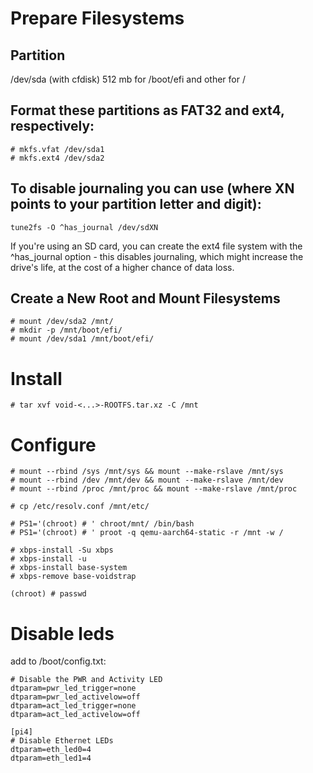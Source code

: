 # Prepare Filesystems
## Partition
/dev/sda (with cfdisk)
512 mb for /boot/efi
and other for /
## Format these partitions as FAT32 and ext4, respectively:
```
# mkfs.vfat /dev/sda1
# mkfs.ext4 /dev/sda2
```
## To disable journaling you can use (where XN points to your partition letter and digit):
```
tune2fs -O ^has_journal /dev/sdXN
```
If you're using an SD card, you can create the ext4 file system with the ^has_journal option - this disables journaling, which might increase the drive's life, at the cost of a higher chance of data loss.

## Create a New Root and Mount Filesystems
```
# mount /dev/sda2 /mnt/
# mkdir -p /mnt/boot/efi/
# mount /dev/sda1 /mnt/boot/efi/
```

# Install
```
# tar xvf void-<...>-ROOTFS.tar.xz -C /mnt
```

# Configure
```
# mount --rbind /sys /mnt/sys && mount --make-rslave /mnt/sys
# mount --rbind /dev /mnt/dev && mount --make-rslave /mnt/dev
# mount --rbind /proc /mnt/proc && mount --make-rslave /mnt/proc

# cp /etc/resolv.conf /mnt/etc/

# PS1='(chroot) # ' chroot/mnt/ /bin/bash
# PS1='(chroot) # ' proot -q qemu-aarch64-static -r /mnt -w /

# xbps-install -Su xbps
# xbps-install -u
# xbps-install base-system
# xbps-remove base-voidstrap

(chroot) # passwd
```


# Disable leds
add to /boot/config.txt:
```
# Disable the PWR and Activity LED
dtparam=pwr_led_trigger=none
dtparam=pwr_led_activelow=off
dtparam=act_led_trigger=none
dtparam=act_led_activelow=off

[pi4]
# Disable Ethernet LEDs
dtparam=eth_led0=4
dtparam=eth_led1=4
```



